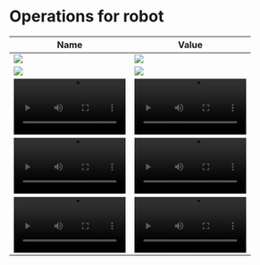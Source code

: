 # Operations for robot
|Name|Value|
|----|---------|
|<img src="https://github.com/1g0rrr/hands/assets/51457/6b9582dd-060f-48fa-82a0-eb43327e99bd" />|<img src="https://github.com/1g0rrr/hands/assets/51457/f6512ecd-fde7-4eae-81bd-6a42d95ad86a" />|
|<img src="https://github.com/1g0rrr/hands/assets/51457/4649b129-d479-4310-a46a-627690d49a02"/>|<img src="https://github.com/1g0rrr/hands/assets/51457/4fef6ec1-070a-416f-8625-87367c411216"/>|
|<video src="https://github.com/1g0rrr/hands/assets/51457/f4437a34-eb9d-4240-9b9f-1cb1f06ad2bb" width=200/>|<video src="https://github.com/1g0rrr/hands/assets/51457/9c2fa0e4-70c8-4a46-b3e3-00c33a8cf2e7" width=200/>|
|<video src="https://github.com/1g0rrr/hands/assets/51457/7ba55f9e-3005-4cc3-8282-267bb5998315" width=200/>|<video src="https://github.com/1g0rrr/hands/assets/51457/133d4206-f409-48ce-acbb-009b1f58b562" width=200/>|
|<video src="https://github.com/1g0rrr/hands/assets/51457/f581326e-296f-4cb9-9b8c-563acaa468d1" width=200/>|<video src="https://github.com/1g0rrr/hands/assets/51457/f581326e-296f-4cb9-9b8c-563acaa468d1" width=200/>|








